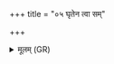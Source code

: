 +++
title = "०५ घृतेन त्वा सम्"

+++
<details><summary>मूलम् (GR)</summary>

घृतेन त्वा सम् उक्षाम्य्  
अग्न आज्येन वर्धयन् ।  
अग्नेश् चन्द्रस्य सूर्यस्य  
मा प्राणं मायिनो दभन् ॥
</details>